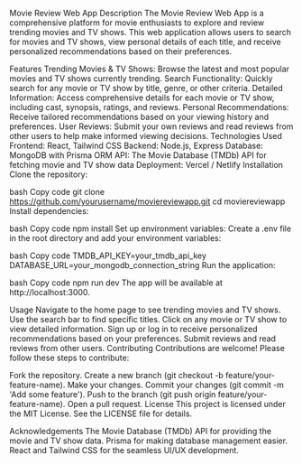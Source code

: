 Movie Review Web App
Description
The Movie Review Web App is a comprehensive platform for movie enthusiasts to explore and review trending movies and TV shows. This web application allows users to search for movies and TV shows, view personal details of each title, and receive personalized recommendations based on their preferences.

Features
Trending Movies & TV Shows: Browse the latest and most popular movies and TV shows currently trending.
Search Functionality: Quickly search for any movie or TV show by title, genre, or other criteria.
Detailed Information: Access comprehensive details for each movie or TV show, including cast, synopsis, ratings, and reviews.
Personal Recommendations: Receive tailored recommendations based on your viewing history and preferences.
User Reviews: Submit your own reviews and read reviews from other users to help make informed viewing decisions.
Technologies Used
Frontend: React, Tailwind CSS
Backend: Node.js, Express
Database: MongoDB with Prisma ORM
API: The Movie Database (TMDb) API for fetching movie and TV show data
Deployment: Vercel / Netlify
Installation
Clone the repository:

bash
Copy code
git clone https://github.com/yourusername/moviereviewapp.git
cd moviereviewapp
Install dependencies:

bash
Copy code
npm install
Set up environment variables:
Create a .env file in the root directory and add your environment variables:

bash
Copy code
TMDB_API_KEY=your_tmdb_api_key
DATABASE_URL=your_mongodb_connection_string
Run the application:

bash
Copy code
npm run dev
The app will be available at http://localhost:3000.

Usage
Navigate to the home page to see trending movies and TV shows.
Use the search bar to find specific titles.
Click on any movie or TV show to view detailed information.
Sign up or log in to receive personalized recommendations based on your preferences.
Submit reviews and read reviews from other users.
Contributing
Contributions are welcome! Please follow these steps to contribute:

Fork the repository.
Create a new branch (git checkout -b feature/your-feature-name).
Make your changes.
Commit your changes (git commit -m 'Add some feature').
Push to the branch (git push origin feature/your-feature-name).
Open a pull request.
License
This project is licensed under the MIT License. See the LICENSE file for details.

Acknowledgements
The Movie Database (TMDb) API for providing the movie and TV show data.
Prisma for making database management easier.
React and Tailwind CSS for the seamless UI/UX development.
